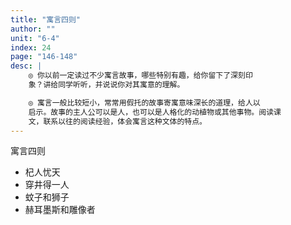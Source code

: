 ```yaml
---
title: "寓言四则"
author: ""
unit: "6-4"
index: 24
page: "146-148"
desc: |
    ◎ 你以前一定读过不少寓言故事，哪些特别有趣，给你留下了深刻印
    象？讲给同学听听，并说说你对其寓意的理解。

    ◎ 寓言一般比较短小，常常用假托的故事寄寓意味深长的道理，给人以
    启示。故事的主人公可以是人，也可以是人格化的动植物或其他事物。阅读课
    文，联系以往的阅读经验，体会寓言这种文体的特点。
---
```


寓言四则

- 杞人忧天
- 穿井得一人
- 蚊子和狮子
- 赫耳墨斯和雕像者
